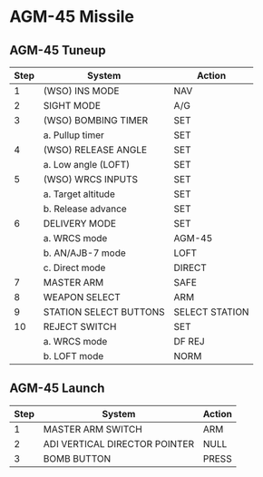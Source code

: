# AGM-45 Missile

## AGM-45 Tuneup

| Step | System                 | Action         |
|------|------------------------|----------------|
| 1    | (WSO) INS MODE         | NAV            |
| 2    | SIGHT MODE             | A/G            |
| 3    | (WSO) BOMBING TIMER    | SET            |
|      | a. Pullup timer        | SET            |
| 4    | (WSO) RELEASE ANGLE    | SET            |
|      | a. Low angle (LOFT)    | SET            |
| 5    | (WSO) WRCS INPUTS      | SET            |
|      | a. Target altitude     | SET            |
|      | b. Release advance     | SET            |
| 6    | DELIVERY MODE          | SET            |
|      | a. WRCS mode           | AGM-45         |
|      | b. AN/AJB-7 mode       | LOFT           |
|      | c. Direct mode         | DIRECT         |
| 7    | MASTER ARM             | SAFE           |
| 8    | WEAPON SELECT          | ARM            |
| 9    | STATION SELECT BUTTONS | SELECT STATION |
| 10   | REJECT SWITCH          | SET            |
|      | a. WRCS mode           | DF REJ         |
|      | b. LOFT mode           | NORM           |

## AGM-45 Launch

| Step | System                        | Action |
|------|-------------------------------|--------|
| 1    | MASTER ARM SWITCH             | ARM    |
| 2    | ADI VERTICAL DIRECTOR POINTER | NULL   |
| 3    | BOMB BUTTON                   | PRESS  |
